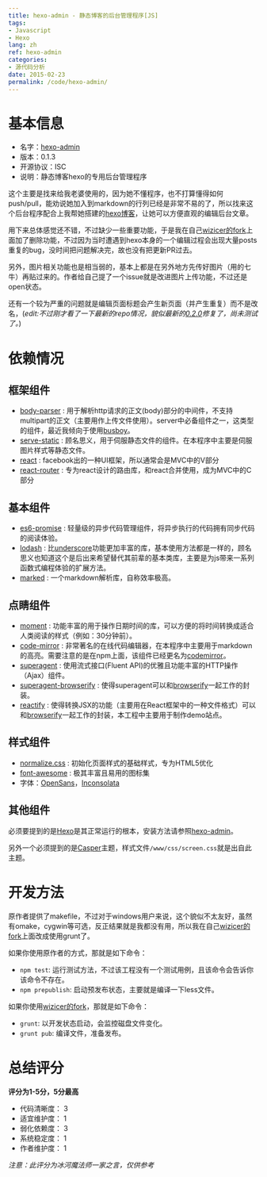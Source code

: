 ```yaml
---
title: hexo-admin - 静态博客的后台管理程序[JS]
tags:
- Javascript
- Hexo
lang: zh
ref: hexo-admin
categories:
- 源代码分析
date: 2015-02-23
permalink: /code/hexo-admin/
---
```


# 基本信息

* 名字：[hexo-admin]
* 版本：0.1.3
* 开源协议：ISC
* 说明：静态博客hexo的专用后台管理程序

这个主要是找来给我老婆使用的，因为她不懂程序，也不打算懂得如何push/pull，能劝说她加入到markdown的行列已经是非常不易的了，所以找来这个后台程序配合上我帮她搭建的[hexo博客](http://hiyaphoto.com)，让她可以方便直观的编辑后台文章。

用下来总体感觉还不错，不过缺少一些重要功能，于是我在自己[wizicer的fork]上面加了删除功能，不过因为当时遭遇到hexo本身的一个编辑过程会出现大量posts重复的bug，没时间把问题解决完，故也没有把更新PR过去。

另外，图片相关功能也是相当弱的，基本上都是在另外地方先传好图片（用的七牛）再贴过来的。作者给自己提了一个issue就是改进图片上传功能，不过还是open状态。

还有一个较为严重的问题就是编辑页面标题会产生新页面（并产生重复）而不是改名，(*edit:不过刚才看了一下最新的repo情况，貌似最新的[0.2.0](https://github.com/jaredly/hexo-admin/commit/2b5f8529585fc2a6e9afe451f36af6e355a88e66)修复了，尚未测试了。*)

# 依赖情况

## 框架组件
* [body-parser] : 用于解析http请求的正文(body)部分的中间件，不支持multipart的正文（主要用作上传文件使用）。server中必备组件之一，这类型的组件，最近我倾向于使用[busboy]。
* [serve-static] : 顾名思义，用于伺服静态文件的组件。在本程序中主要是伺服图片样式等静态文件。
* [react] : facebook出的一种UI框架，所以通常会是MVC中的V部分
* [react-router] : 专为react设计的路由库，和react合并使用，成为MVC中的C部分

## 基本组件
* [es6-promise] : 轻量级的异步代码管理组件，将异步执行的代码拥有同步代码的阅读体验。
* [lodash] : 比[underscore]功能更加丰富的库，基本使用方法都是一样的，顾名思义也知道这个是后出来希望替代其前辈的基本类库，主要是为js带来一系列函数式编程体验的扩展方法。
* [marked] : 一个markdown解析库，自称效率极高。

## 点睛组件
* [moment] : 功能丰富的用于操作日期时间的库，可以方便的将时间转换成适合人类阅读的样式（例如：30分钟前）。
* [code-mirror] : 非常著名的在线代码编辑器，在本程序中主要用于markdown的高亮。需要注意的是在npm上面，该组件已经更名为[codemirror]。
* [superagent] : 使用流式接口(Fluent API)的优雅且功能丰富的HTTP操作（Ajax）组件。
* [superagent-browserify] : 使得superagent可以和[browserify]一起工作的封装。
* [reactify] : 使得转换JSX的功能（主要用在React框架中的一种文件格式）可以和[browserify]一起工作的封装，本工程中主要用于制作demo站点。

## 样式组件

* [normalize.css] : 初始化页面样式的基础样式，专为HTML5优化
* [font-awesome] : 极其丰富且易用的图标集
* 字体：[OpenSans]，[Inconsolata]

## 其他组件

必须要提到的是[Hexo]是其正常运行的根本，安装方法请参照[hexo-admin]。

另外一个必须提到的是[Casper]主题，样式文件`/www/css/screen.css`就是出自此主题。

# 开发方法

原作者提供了makefile，不过对于windows用户来说，这个貌似不太友好，虽然有omake，cygwin等可选，反正结果就是我都没有用，所以我在自己[wizicer的fork]上面改成使用grunt了。

如果你使用原作者的方式，那就是如下命令：

* `npm test`: 运行测试方法，不过该工程没有一个测试用例，且该命令会告诉你该命令不存在。
* `npm prepublish`: 启动预发布状态，主要就是编译一下less文件。

如果你使用[wizicer的fork]，那就是如下命令：

* `grunt`: 以开发状态启动，会监控磁盘文件变化。
* `grunt pub`: 编译文件，准备发布。

# 总结评分

**评分为1-5分，5分最高**

* 代码清晰度： 3
* 适宜维护度： 1
* 弱化依赖度： 3
* 系统稳定度： 1
* 作者维护度： 1

*注意：此评分为冰河魔法师一家之言，仅供参考*

[hexo-admin]: http://jaredly.github.io/hexo-admin/
[wizicer的fork]: https://github.com/wizicer/hexo-admin

[body-parser]: https://www.npmjs.com/package/body-parser
[moment]: https://www.npmjs.com/package/moment
[serve-static]: https://www.npmjs.com/package/serve-static
[code-mirror]: https://www.npmjs.com/package/code-mirror
[es6-promise]: https://www.npmjs.com/package/es6-promise
[react]: https://www.npmjs.com/package/react
[react-router]: https://www.npmjs.com/package/react-router
[lodash]: https://www.npmjs.com/package/lodash
[marked]: https://www.npmjs.com/package/marked
[reactify]: https://www.npmjs.com/package/reactify
[superagent]: https://www.npmjs.com/package/superagent
[superagent-browserify]: https://www.npmjs.com/package/superagent-browserify

[busboy]: https://www.npmjs.org/package/busboy
[codemirror]: https://www.npmjs.com/package/codemirror
[underscore]: https://www.npmjs.com/package/underscore
[browserify]: https://www.npmjs.com/package/browserify
[Casper]: https://github.com/lacymorrow/casper
[Hexo]: http://hexo.io/

[normalize.css]: http://necolas.github.io/normalize.css/
[OpenSans]: http://www.google.com/fonts/specimen/Open+Sans
[Inconsolata]: http://www.google.com/fonts/specimen/Inconsolata
[font-awesome]: http://fortawesome.github.io/Font-Awesome/
